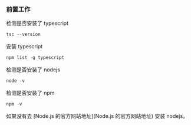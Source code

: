 ### 前置工作

检测是否安装了 typescript

```powershell
tsc --version
```

安装 typescript

```powershell
npm list -g typescript
```

检测是否安装了 nodejs
```powershell
node -v
```

检测是否安装了 npm

```powershell
npm -v
```

如果没有去 [Node.js 的官方网站地址](Node.js 的官方网站地址) 安装 nodejs。

